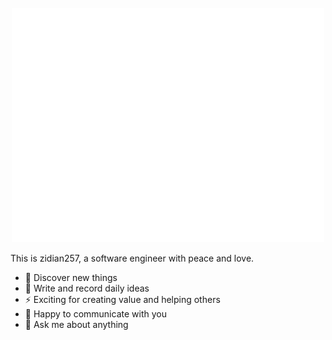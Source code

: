 <div align="center">
	<br>
		<img src="magic.svg" width="500" height="375">
	<br>
</div>

This is zidian257, a software engineer with peace and love.

- 🔭 Discover new things
- 🌱 Write and record daily ideas
- ⚡  Exciting for creating value and helping others
- 👯 Happy to communicate with you
- 💬 Ask me about anything


